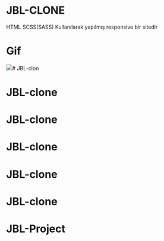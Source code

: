 # JBL-CLONE


HTML SCSS(SASS) Kullanılarak yapılmış responsive bir sitedir

# Gif

![](Screen.gif)# JBL-clon
# JBL-clone
# JBL-clone
# JBL-clone
# JBL-clone
# JBL-clone
# JBL-Project
